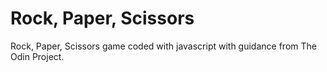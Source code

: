 # Rock, Paper, Scissors
Rock, Paper, Scissors game coded with javascript with guidance from The Odin Project.
